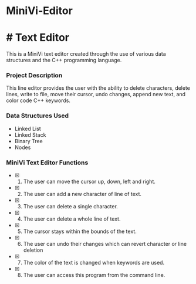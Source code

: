 # MiniVi-Editor

# # Text Editor
This is a MiniVi text editor created through the use of various data structures and the C++ programming language.

### Project Description
This line editor provides the user with the ability to delete characters, delete lines, write to file, move their cursor, undo changes, append new text, and color code C++ keywords.

### Data Structures Used

-  Linked List
-  Linked Stack
-  Binary Tree
-  Nodes

### MiniVi Text Editor Functions
- [X] 1. The user can move the cursor up, down, left and right.
- [X] 2. The user can add a new character of line of text.
- [X] 3. The user can delete a single character.
- [X] 4. The user can delete a whole line of text.
- [X] 5. The cursor stays within the bounds of the text.
- [X] 6. The user can undo their changes which can revert character or line deletion
- [X] 7. The color of the text is changed when keywords are used.
- [X] 8. The user can access this program from the command line.
